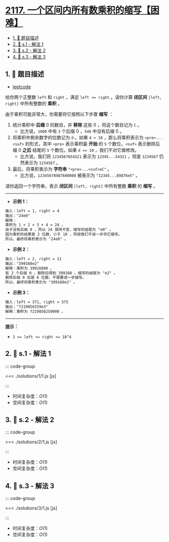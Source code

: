 # [2117. 一个区间内所有数乘积的缩写【困难】](https://github.com/tnotesjs/TNotes.leetcode/tree/main/notes/2117.%20%E4%B8%80%E4%B8%AA%E5%8C%BA%E9%97%B4%E5%86%85%E6%89%80%E6%9C%89%E6%95%B0%E4%B9%98%E7%A7%AF%E7%9A%84%E7%BC%A9%E5%86%99%E3%80%90%E5%9B%B0%E9%9A%BE%E3%80%91)

<!-- region:toc -->

- [1. 📝 题目描述](#1--题目描述)
- [2. 🎯 s.1 - 解法 1](#2--s1---解法-1)
- [3. 🎯 s.2 - 解法 2](#3--s2---解法-2)
- [4. 🎯 s.3 - 解法 3](#4--s3---解法-3)

<!-- endregion:toc -->

## 1. 📝 题目描述

- [leetcode](https://leetcode.cn/problems/abbreviating-the-product-of-a-range/)

给你两个正整数 `left` 和 `right` ，满足 `left <= right` 。请你计算 **闭区间** `[left, right]` 中所有整数的 **乘积** 。

由于乘积可能非常大，你需要将它按照以下步骤 **缩写** ：

1. 统计乘积中 **后缀** 0 的数目，并 **移除** 这些 0 ，将这个数目记为 `C` 。
   - 比方说，`1000` 中有 `3` 个后缀 0 ，`546` 中没有后缀 0 。
2. 将乘积中剩余数字的位数记为 `d` 。如果 `d > 10` ，那么将乘积表示为 `<pre>...<suf>` 的形式，其中 `<pre>` 表示乘积最 **开始** 的 `5` 个数位，`<suf>` 表示删除后缀 0 **之后** 结尾的 `5` 个数位。如果 `d <= 10` ，我们不对它做修改。
   - 比方说，我们将 `1234567654321` 表示为 `12345...54321` ，但是 `1234567` 仍然表示为 `1234567` 。
3. 最后，将乘积表示为 **字符串** `"<pre>...<suf>eC"` 。
   - 比方说，`12345678987600000` 被表示为 `"12345...89876e5"` 。

请你返回一个字符串，表示 **闭区间** `[left, right]` 中所有整数 **乘积** 的 **缩写** 。

---

- **示例 1：**

```txt
输入：left = 1, right = 4
输出："24e0"
解释：
乘积为 1 × 2 × 3 × 4 = 24 。
由于没有后缀 0 ，所以 24 保持不变，缩写的结尾为 "e0" 。
因为乘积的结果是 2 位数，小于 10 ，所欲我们不进一步将它缩写。
所以，最终将乘积表示为 "24e0" 。
```

- **示例 2：**

```txt
输入：left = 2, right = 11
输出："399168e2"
解释：乘积为 39916800 。
有 2 个后缀 0 ，删除后得到 399168 。缩写的结尾为 "e2" 。
删除后缀 0 后是 6 位数，不需要进一步缩写。
所以，最终将乘积表示为 "399168e2" 。
```

- **示例 3：**

```txt
输入：left = 371, right = 375
输出："7219856259e3"
解释：乘积为 7219856259000 。
```

---

**提示：**

- `1 <= left <= right <= 10^4`

## 2. 🎯 s.1 - 解法 1

::: code-group

<<< ./solutions/1/1.js [js]

:::

- 时间复杂度：$O(1)$
- 空间复杂度：$O(1)$

## 3. 🎯 s.2 - 解法 2

::: code-group

<<< ./solutions/2/1.js [js]

:::

- 时间复杂度：$O(1)$
- 空间复杂度：$O(1)$

## 4. 🎯 s.3 - 解法 3

::: code-group

<<< ./solutions/3/1.js [js]

:::

- 时间复杂度：$O(1)$
- 空间复杂度：$O(1)$
